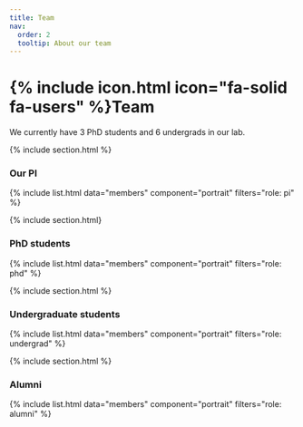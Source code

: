 ```yaml
---
title: Team
nav:
  order: 2
  tooltip: About our team
---
```


# {% include icon.html icon="fa-solid fa-users" %}Team

We currently have 3 PhD students and 6 undergrads in our lab.

{% include section.html %}
### Our PI
{% include list.html data="members" component="portrait" filters="role: pi" %}

{% include section.html}
### PhD students
{% include list.html data="members" component="portrait" filters="role: phd" %}

{% include section.html %}
### Undergraduate students
{% include list.html data="members" component="portrait" filters="role: undergrad" %}

{% include section.html %}
### Alumni
{% include list.html data="members" component="portrait" filters="role: alumni" %}
